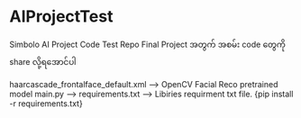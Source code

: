 # AIProjectTest
Simbolo AI Project Code Test Repo
Final Project အတွက် အစမ်း code တွေကို share လို့ရအောင်ပါ

haarcascade_frontalface_default.xml   --> OpenCV Facial Reco pretrained model
main.py                               --> 
requirements.txt                      --> Libiries requirment txt file. {pip install -r requirements.txt}
